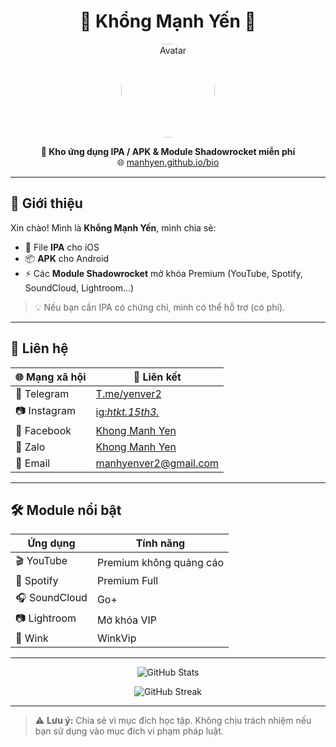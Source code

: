 <h1 align="center">🌸 Khổng Mạnh Yến 🌸</h1>
<p align="center">
  <img src="https://manhyen.github.io/bio/avatar.png" width="150" style="border-radius:50%;" alt="Avatar"/>
</p>

<p align="center">
  <strong>📌 Kho ứng dụng IPA / APK & Module Shadowrocket miễn phí</strong><br>
  🌐 <a href="https://manhyen.github.io/bio/">manhyen.github.io/bio</a>
</p>

---

## 🚀 Giới thiệu
Xin chào! Mình là **Khổng Mạnh Yến**, mình chia sẻ:
- 📱 File **IPA** cho iOS  
- 📦 **APK** cho Android  
- ⚡ Các **Module Shadowrocket** mở khóa Premium (YouTube, Spotify, SoundCloud, Lightroom...)  

> 💡 Nếu bạn cần IPA có chứng chỉ, mình có thể hỗ trợ (có phí).

---

## 📇 Liên hệ

| 🌐 Mạng xã hội | 🔗 Liên kết |
|---|---|
| 📲 Telegram | [T.me/yenver2](https://t.me/yenver2) |
| 📷 Instagram | [ig:_htkt.15th3._](https://www.instagram.com/htkt.15th3._/) |
| 📘 Facebook | [Khong Manh Yen](https://www.facebook.com/) |
| 💬 Zalo | [Khong Manh Yen](https://zalo.me) |
| 📧 Email | manhyenver2@gmail.com |

---

## 🛠 Module nổi bật
| Ứng dụng | Tính năng |
|---|---|
| 🎬 YouTube | Premium không quảng cáo |
| 🎵 Spotify | Premium Full |
| 🎧 SoundCloud | Go+ |
| 📷 Lightroom | Mở khóa VIP |
| 💖 Wink | WinkVip |

---

<p align="center">
  <img src="https://github-readme-stats.vercel.app/api?username=manhyen&show_icons=true&theme=radical" alt="GitHub Stats"/>
</p>

<p align="center">
  <img src="https://github-readme-streak-stats.herokuapp.com/?user=manhyen&theme=radical" alt="GitHub Streak"/>
</p>

---

> ⚠️ **Lưu ý:** Chia sẻ vì mục đích học tập. Không chịu trách nhiệm nếu bạn sử dụng vào mục đích vi phạm pháp luật.
